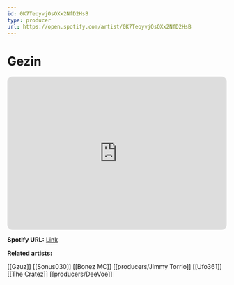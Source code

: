 ```yaml
---
id: 0K7TeoyvjOsOXx2NfD2HsB
type: producer
url: https://open.spotify.com/artist/0K7TeoyvjOsOXx2NfD2HsB
---
```

# Gezin

<iframe style="border-radius:12px" src="https://open.spotify.com/embed/artist/0K7TeoyvjOsOXx2NfD2HsB" width="100%" height="352" frameBorder="0" allowfullscreen="" allow="autoplay; clipboard-write; encrypted-media; fullscreen; picture-in-picture" loading="lazy"></iframe>

**Spotify URL:** [Link](https://open.spotify.com/artist/0K7TeoyvjOsOXx2NfD2HsB)

**Related artists:**

[[Gzuz]]
[[Sonus030]]
[[Bonez MC]]
[[producers/Jimmy Torrio]]
[[Ufo361]]
[[The Cratez]]
[[producers/DeeVoe]]
